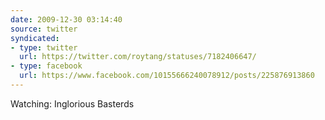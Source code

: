 ```yaml
---
date: 2009-12-30 03:14:40
source: twitter
syndicated:
- type: twitter
  url: https://twitter.com/roytang/statuses/7182406647/
- type: facebook
  url: https://www.facebook.com/10155666240078912/posts/225876913860
---
```


Watching: Inglorious Basterds